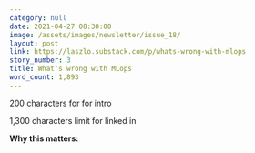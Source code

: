 ```yaml
---
category: null
date: 2021-04-27 08:30:00
image: /assets/images/newsletter/issue_18/
layout: post
link: https://laszlo.substack.com/p/whats-wrong-with-mlops
story_number: 3
title: What's wrong with MLops
word_count: 1,893
---
```


200 characters for for intro

1,300 characters limit for linked in

**Why this matters:**